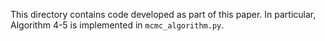 This directory contains code developed as part of this paper. In particular, Algorithm 4-5 is implemented in `mcmc_algorithm.py`.